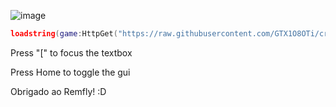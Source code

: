 ![image](https://user-images.githubusercontent.com/83888350/130540900-bf560705-8dde-4d22-902d-e72d4d81ed73.png)

```lua
loadstring(game:HttpGet("https://raw.githubusercontent.com/GTX1O8OTi/creamfood/main/script.lua"))()
```

Press "[" to focus the textbox

Press Home to toggle the gui

Obrigado ao Remfly! :D
